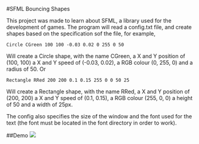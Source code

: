 #SFML Bouncing Shapes

This project was made to learn about SFML, a library used for the development of games. 
The program will read a config.txt file, and create shapes based on the specification sof the file, for example, 
```
Circle CGreen 100 100 -0.03 0.02 0 255 0 50
```
Will create a Circle shape, with the name CGreen, a X and Y position of (100, 100) a X and Y speed of (-0.03, 0.02), a RGB colour (0, 255, 0) and a radius of 50. 
Or 
```
Rectangle RRed 200 200 0.1 0.15 255 0 0 50 25
```
Will create a Rectangle shape, with the name RRed, a X and Y position of (200, 200) a X and Y speed of (0.1, 0.15), a RGB colour (255, 0, 0) a height of 50 and a width of 25px.

The config also specifies the size of the window and the font used for the text (the font must be located in the font directory in order to work).

 
##Demo
![](gttps:://github.com/renfunny/SFML-Bouncing-Shapes/SFMLShapes.gif)
